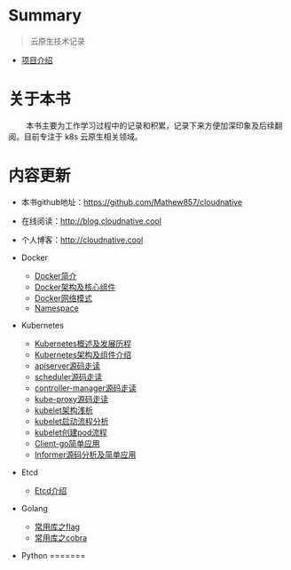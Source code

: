 # Summary

> 云原生技术记录

* [项目介绍](README.md)

# 关于本书
&emsp;&emsp; 本书主要为工作学习过程中的记录和积累，记录下来方便加深印象及后续翻阅。目前专注于 k8s 云原生相关领域。

# 内容更新

* 本书github地址：https://github.com/Mathew857/cloudnative

* 在线阅读：http://blog.cloudnative.cool

* 个人博客：http://cloudnative.cool


* Docker
    * [Docker简介](docker/docker简介.md)
    * [Docker架构及核心组件](docker/docker架构及核心组件.md)
    * [Docker网络模式](docker/docker网络.md)
    * [Namespace](docker/namespace.md)
* Kubernetes
    * [Kubernetes概述及发展历程](kubernetes/kubernetes概述及发展历程.md)
    * [Kubernetes架构及组件介绍](kubernetes/kubernetes架构及组件介绍.md)
    * [apiserver源码走读](kubernetes/apiserver.md)
    * [scheduler源码走读](kubernetes/scheduler.md)
    * [controller-manager源码走读](kubernetes/controller-manager.md)
    * [kube-proxy源码走读](kubernetes/controller-manager.md)
    * [kubelet架构浅析](kubernetes/kubelet-info.md)
    * [kubelet启动流程分析](kubernetes/kubelet-start.md)
    * [kubelet创建pod流程](kubernetes/kubelet-create-pod.md)
    * [Client-go简单应用](kubernetes/client-go.md)
    * [Informer源码分析及简单应用](kubernetes/informer.md)

* Etcd
    * [Etcd介绍](etcd/etcd-info.md)
* Golang
    * [常用库之flag](golang/flag&pflag.md)
    * [常用库之cobra](golang/cobra.md)
* Python
=======

